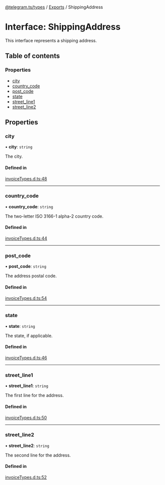 [@telegram.ts/types](../README.md) / [Exports](../modules.md) / ShippingAddress

# Interface: ShippingAddress

This interface represents a shipping address.

## Table of contents

### Properties

- [city](ShippingAddress.md#city)
- [country\_code](ShippingAddress.md#country_code)
- [post\_code](ShippingAddress.md#post_code)
- [state](ShippingAddress.md#state)
- [street\_line1](ShippingAddress.md#street_line1)
- [street\_line2](ShippingAddress.md#street_line2)

## Properties

### city

• **city**: `string`

The city.

#### Defined in

[invoiceTypes.d.ts:48](https://github.com/telegramsjs/types/blob/d08200f/src/invoiceTypes.d.ts#L48)

___

### country\_code

• **country\_code**: `string`

The two-letter ISO 3166-1 alpha-2 country code.

#### Defined in

[invoiceTypes.d.ts:44](https://github.com/telegramsjs/types/blob/d08200f/src/invoiceTypes.d.ts#L44)

___

### post\_code

• **post\_code**: `string`

The address postal code.

#### Defined in

[invoiceTypes.d.ts:54](https://github.com/telegramsjs/types/blob/d08200f/src/invoiceTypes.d.ts#L54)

___

### state

• **state**: `string`

The state, if applicable.

#### Defined in

[invoiceTypes.d.ts:46](https://github.com/telegramsjs/types/blob/d08200f/src/invoiceTypes.d.ts#L46)

___

### street\_line1

• **street\_line1**: `string`

The first line for the address.

#### Defined in

[invoiceTypes.d.ts:50](https://github.com/telegramsjs/types/blob/d08200f/src/invoiceTypes.d.ts#L50)

___

### street\_line2

• **street\_line2**: `string`

The second line for the address.

#### Defined in

[invoiceTypes.d.ts:52](https://github.com/telegramsjs/types/blob/d08200f/src/invoiceTypes.d.ts#L52)
